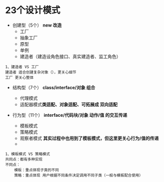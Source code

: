 # 23个设计模式
* 创建型（5个） **new 改造**
    * 工厂
    * 抽象工厂
    * 原型
    * 单例
    * 建造者（建造设角色接口、真实建造者、监工角色）
```
1、建造者 VS 工厂
建造者 适合创建复杂对象（），更关心细节
工厂 更关心整体
```
* 结构型（7个） **class/interface/对象 组合**
    * 代理模式
    * 适配器模式**类适配、对象适配、可拓展成 双向适配**

* 行为型（11个） **interface/代码块/对象 动作/值 的交互传递**
    * 模板模式
    * 策略模式
    * 观察者模式 **其实过程中也用到了模板模式，但这里更关心行为/值的传递**
    * 
 ```
 1、模板模式 VS 策略模式
 共同点：都有多种实现
 不同点：
     模板：重点体现子类的不同
     策略：重点体现 用户根据不同条件决定调用不同子类（一般与模板配合使用）
 ```